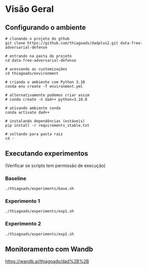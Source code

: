 
# Visão Geral


## Configurando o ambiente

```
# clonando o projeto do gthub
git clone https://github.com/thiagoads/dadplus2.git data-free-adversarial-defense

# entrando na pasta do projeto
cd data-free-adversarial-defense

# acessando as customizações
cd thiagoads/environment

# criando o ambiente com Python 3.10
conda env create -f environment.yml

# alternativamente podemos criar assim
# conda create -n dad++ python=3.10.0

# ativando ambiente conda
conda activate dad++

# instalando dependências (estáveis)
pip install -r requirements_stable.txt

# voltando para pasta raiz
cd -
```

## Executando experimentos
(Verificar se scripts tem permissão de execução)

### Baseline
``` 
./thiagoads/experiments/base.sh
``` 

### Experimento 1
``` 
./thiagoads/experiments/exp1.sh
``` 

### Experimento 2
``` 
./thiagoads/experiments/exp2.sh
``` 

## Monitoramento com Wandb
https://wandb.ai/thiagoads/dad%2B%2B
